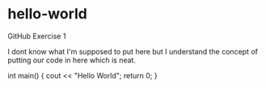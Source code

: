 # hello-world
GitHub Exercise 1

I dont know what I'm supposed to put here but I understand the concept of putting our code in here which is neat.


int main()
{
cout << "Hello World";
return 0;
}
